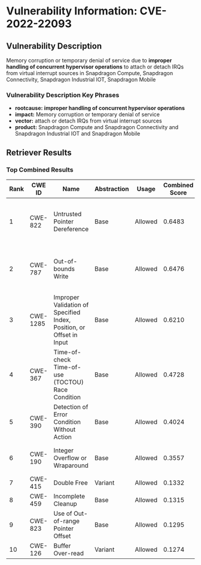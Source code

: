# Vulnerability Information: CVE-2022-22093

## Vulnerability Description
Memory corruption or temporary denial of service due to **improper handling of concurrent hypervisor operations** to attach or detach IRQs from virtual interrupt sources in Snapdragon Compute, Snapdragon Connectivity, Snapdragon Industrial IOT, Snapdragon Mobile

### Vulnerability Description Key Phrases
- **rootcause:** **improper handling of concurrent hypervisor operations**
- **impact:** Memory corruption or temporary denial of service
- **vector:** attach or detach IRQs from virtual interrupt sources
- **product:** Snapdragon Compute and Snapdragon Connectivity and Snapdragon Industrial IOT and Snapdragon Mobile

## Retriever Results

### Top Combined Results

| Rank | CWE ID | Name | Abstraction | Usage | Combined Score | Retrievers | Individual Scores |
|------|--------|------|-------------|-------|---------------|------------|-------------------|
| 1 | CWE-822 | Untrusted Pointer Dereference | Base | Allowed | 0.6483 | dense, sparse, graph | dense: 0.499, sparse: 0.234, graph: 0.739 |
| 2 | CWE-787 | Out-of-bounds Write | Base | Allowed | 0.6476 | dense, sparse, graph | dense: 0.493, sparse: 0.208, graph: 0.789 |
| 3 | CWE-1285 | Improper Validation of Specified Index, Position, or Offset in Input | Base | Allowed | 0.6210 | dense, sparse, graph | dense: 0.557, sparse: 0.220, graph: 0.605 |
| 4 | CWE-367 | Time-of-check Time-of-use (TOCTOU) Race Condition | Base | Allowed | 0.4728 | sparse, graph | sparse: 0.307, graph: 0.832 |
| 5 | CWE-390 | Detection of Error Condition Without Action | Base | Allowed | 0.4024 | sparse, graph | sparse: 0.230, graph: 0.757 |
| 6 | CWE-190 | Integer Overflow or Wraparound | Base | Allowed | 0.3557 | dense, sparse | dense: 0.493, sparse: 0.190 |
| 7 | CWE-415 | Double Free | Variant | Allowed | 0.1332 | sparse | sparse: 0.252 |
| 8 | CWE-459 | Incomplete Cleanup | Base | Allowed | 0.1315 | sparse | sparse: 0.230 |
| 9 | CWE-823 | Use of Out-of-range Pointer Offset | Base | Allowed | 0.1295 | sparse | sparse: 0.226 |
| 10 | CWE-126 | Buffer Over-read | Variant | Allowed | 0.1274 | sparse | sparse: 0.241 |

